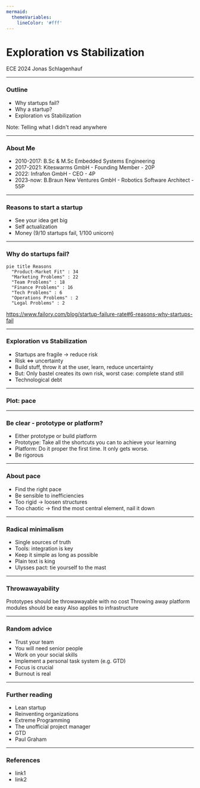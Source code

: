```yaml
---
mermaid:
  themeVariables:
    lineColor: '#fff'
---
```


# Exploration vs Stabilization

ECE 2024
Jonas Schlagenhauf

---

### Outline

* Why startups fail?
* Why a startup?
* Exploration vs Stabilization

Note:
Telling what I didn't read anywhere

---

### About Me

* 2010-2017: B.Sc & M.Sc Embedded Systems Engineering
* 2017-2021: Kiteswarms GmbH - Founding Member - 20P
* 2022: Infrafon GmbH - CEO - 4P
* 2023-now: B.Braun New Ventures GmbH - Robotics Software Architect - 55P

---

### Reasons to start a startup

* See your idea get big
* Self actualization
* Money (9/10 startups fail, 1/100 unicorn)

---

### Why do startups fail?

```mermaid
pie title Reasons
  "Product-Market Fit" : 34
  "Marketing Problems" : 22
  "Team Problems" : 18
  "Finance Problems" : 16
  "Tech Problems" : 6
  "Operations Problems" : 2
  "Legal Problems" : 2
```

https://www.failory.com/blog/startup-failure-rate#6-reasons-why-startups-fail

---

### Exploration vs Stabilization

* Startups are fragile -> reduce risk
* Risk <=> uncertainty
* Build stuff, throw it at the user, learn, reduce uncertainty
* But: Only bastel creates its own risk, worst case: complete stand still
* Technological debt

----

### Plot: pace

----

### Be clear - prototype or platform?

* Either prototype or build platform
* Prototype: Take all the shortcuts you can to achieve your learning
* Platform: Do it proper the first time. It only gets worse.
* Be rigorous

----

### About pace

* Find the right pace
* Be sensible to inefficiencies
* Too rigid -> loosen structures
* Too chaotic -> find the most central element, nail it down

----

### Radical minimalism
* Single sources of truth
* Tools: integration is key
* Keep it simple as long as possible
* Plain text is king
* Ulysses pact: tie yourself to the mast

----

### Throwawayability

Prototypes should be throwawayable with no cost
Throwing away platform modules should be easy
Also applies to infrastructure

---

### Random advice

* Trust your team
* You will need senior people
* Work on your social skills
* Implement a personal task system (e.g. GTD)
* Focus is crucial
* Burnout is real

---

### Further reading

* Lean startup
* Reinventing organizations
* Extreme Programming
* The unofficial project manager
* GTD
* Paul Graham

---

### References

* link1
* link2
